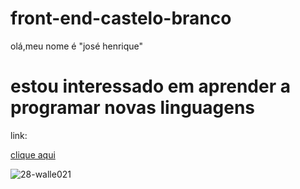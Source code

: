 # front-end-castelo-branco
olá,meu nome é "josé henrique"

# estou interessado em aprender a programar novas linguagens #

link:

[clique aqui](https://www.portaldaindustria.com.br/industria-de-a-z/robotica/)

![28-walle021](https://user-images.githubusercontent.com/125267980/218729299-7ae2d40c-572f-459e-bd47-2a98168d103c.jpg)

